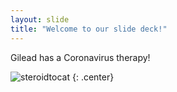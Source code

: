 ```yaml
---
layout: slide
title: "Welcome to our slide deck!"
---
```


Gilead has a Coronavirus therapy!

![steroidtocat](https://octodex.github.com/images/steroidtocat.png)
{: .center}
